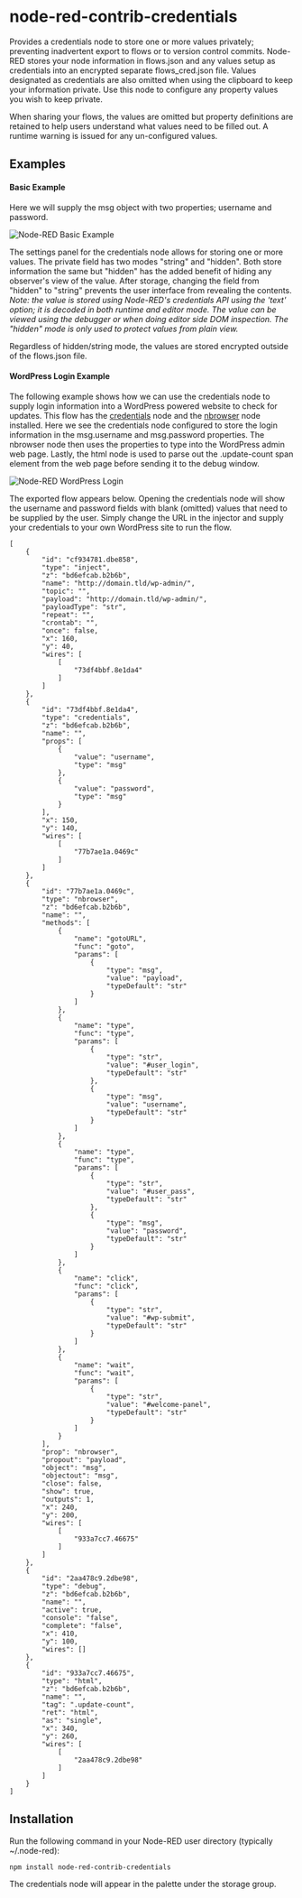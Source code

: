 # node-red-contrib-credentials
Provides a credentials node to store one or more values privately; preventing
inadvertent export to flows or to version control commits. Node-RED stores
your node information in flows.json and any values setup as credentials into
an encrypted separate flows_cred.json file. Values designated as credentials are
also omitted when using the clipboard to keep your information private. Use
this node to configure any property values you wish to keep private.

When sharing your flows, the values are omitted but property definitions are
retained to help users understand what values need to be filled out. A runtime
warning is issued for any un-configured values.

## Examples

#### Basic Example
Here we will supply the msg object with two properties; username and password.

![Node-RED Basic Example](/credentials/demo/basic.jpg?raw=true "Basic use")

The settings panel for the credentials node allows for storing one or more
values. The private field has two modes "string" and "hidden". Both store
information the same but "hidden" has the added benefit of hiding any observer's
view of the value. After storage, changing the field from "hidden" to "string"
prevents the user interface from revealing the contents. *Note: the value is
stored using Node-RED's credentials API using the 'text' option; it is decoded
in both runtime and editor mode. The value can be viewed using the debugger or
when doing editor side DOM inspection. The "hidden" mode is only used to protect
values from plain view.*

Regardless of hidden/string mode, the values are stored encrypted outside of
the flows.json file.

#### WordPress Login Example
The following example shows how we can use the credentials node to supply login
information into a WordPress powered website to check for updates. This flow has
the [credentials](https://github.com/steveorevo/node-red-contrib-credentials) node and the [nbrowser](https://github.com/steveorevo/node-red-contrib-nbrowser) node installed. Here we see the
credentials node configured to store the login information in the msg.username
and msg.password properties. The nbrowser node then uses the properties to type
into the WordPress admin web page. Lastly, the html node is used to parse out the
.update-count span element from the web page before sending it to the debug window.


![Node-RED WordPress Login](/credentials/demo/wp.jpg?raw=true "Check for WordPress updates")

The exported flow appears below. Opening the credentials node will show the
username and password fields with blank (omitted) values that need to be supplied
by the user. Simply change the URL in the injector and supply your credentials
to your own WordPress site to run the flow.
```
[
    {
        "id": "cf934781.dbe858",
        "type": "inject",
        "z": "bd6efcab.b2b6b",
        "name": "http://domain.tld/wp-admin/",
        "topic": "",
        "payload": "http://domain.tld/wp-admin/",
        "payloadType": "str",
        "repeat": "",
        "crontab": "",
        "once": false,
        "x": 160,
        "y": 40,
        "wires": [
            [
                "73df4bbf.8e1da4"
            ]
        ]
    },
    {
        "id": "73df4bbf.8e1da4",
        "type": "credentials",
        "z": "bd6efcab.b2b6b",
        "name": "",
        "props": [
            {
                "value": "username",
                "type": "msg"
            },
            {
                "value": "password",
                "type": "msg"
            }
        ],
        "x": 150,
        "y": 140,
        "wires": [
            [
                "77b7ae1a.0469c"
            ]
        ]
    },
    {
        "id": "77b7ae1a.0469c",
        "type": "nbrowser",
        "z": "bd6efcab.b2b6b",
        "name": "",
        "methods": [
            {
                "name": "gotoURL",
                "func": "goto",
                "params": [
                    {
                        "type": "msg",
                        "value": "payload",
                        "typeDefault": "str"
                    }
                ]
            },
            {
                "name": "type",
                "func": "type",
                "params": [
                    {
                        "type": "str",
                        "value": "#user_login",
                        "typeDefault": "str"
                    },
                    {
                        "type": "msg",
                        "value": "username",
                        "typeDefault": "str"
                    }
                ]
            },
            {
                "name": "type",
                "func": "type",
                "params": [
                    {
                        "type": "str",
                        "value": "#user_pass",
                        "typeDefault": "str"
                    },
                    {
                        "type": "msg",
                        "value": "password",
                        "typeDefault": "str"
                    }
                ]
            },
            {
                "name": "click",
                "func": "click",
                "params": [
                    {
                        "type": "str",
                        "value": "#wp-submit",
                        "typeDefault": "str"
                    }
                ]
            },
            {
                "name": "wait",
                "func": "wait",
                "params": [
                    {
                        "type": "str",
                        "value": "#welcome-panel",
                        "typeDefault": "str"
                    }
                ]
            }
        ],
        "prop": "nbrowser",
        "propout": "payload",
        "object": "msg",
        "objectout": "msg",
        "close": false,
        "show": true,
        "outputs": 1,
        "x": 240,
        "y": 200,
        "wires": [
            [
                "933a7cc7.46675"
            ]
        ]
    },
    {
        "id": "2aa478c9.2dbe98",
        "type": "debug",
        "z": "bd6efcab.b2b6b",
        "name": "",
        "active": true,
        "console": "false",
        "complete": "false",
        "x": 410,
        "y": 100,
        "wires": []
    },
    {
        "id": "933a7cc7.46675",
        "type": "html",
        "z": "bd6efcab.b2b6b",
        "name": "",
        "tag": ".update-count",
        "ret": "html",
        "as": "single",
        "x": 340,
        "y": 260,
        "wires": [
            [
                "2aa478c9.2dbe98"
            ]
        ]
    }
]
```
## Installation
Run the following command in your Node-RED user directory (typically ~/.node-red):

    npm install node-red-contrib-credentials

The credentials node will appear in the palette under the storage group.
